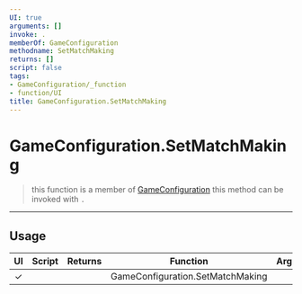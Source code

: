 ```yaml
---
UI: true
arguments: []
invoke: .
memberOf: GameConfiguration
methodname: SetMatchMaking
returns: []
script: false
tags:
- GameConfiguration/_function
- function/UI
title: GameConfiguration.SetMatchMaking
---
```

# GameConfiguration.SetMatchMaking
> this function is a member of [GameConfiguration](civ-6/lua/GameConfiguration.md)
> this method can be invoked with `.`
-----
## Usage
|  UI | Script | Returns | Function | Arguments |
|:---:|:------:|-------:|:--------:|:---------|
|✓| ||GameConfiguration.SetMatchMaking||
